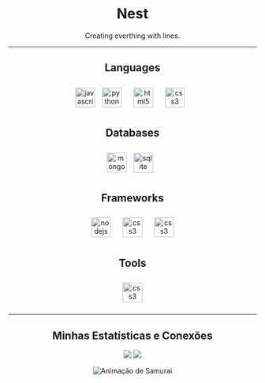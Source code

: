 <div align="center">

<h1>Nest</h1>
<h3Developer</h3>
<p>Creating everthing with lines.</p>

<hr/>

<h2>Languages</h2>
<p>
<img src="https://cdn.jsdelivr.net/gh/devicons/devicon/icons/javascript/javascript-original.svg" height="40" alt="javascript logo"  />
<img style="margin: 10px" src="https://cdn.jsdelivr.net/gh/devicons/devicon/icons/python/python-original.svg" height="40" alt="python logo"  />
<img style="margin: 10px" src="https://cdn.jsdelivr.net/gh/devicons/devicon/icons/html5/html5-original.svg" height="40" alt="html5 logo"  />
<img style="margin: 10px" src="https://cdn.jsdelivr.net/gh/devicons/devicon/icons/css3/css3-original.svg" height="40" alt="css3 logo"  />
</p>

<h2>Databases</h2>
<p>
<img src="https://cdn.jsdelivr.net/gh/devicons/devicon/icons/mongodb/mongodb-original.svg" height="40" alt="mongodb logo"  />
<img style="margin: 10px" src="https://cdn.jsdelivr.net/gh/devicons/devicon/icons/sqlite/sqlite-original.svg" height="40" alt="sqlite logo"  />
</p>

<h2>Frameworks</h2>
<p>
<img style="margin: 10px" src="https://cdn.jsdelivr.net/gh/devicons/devicon/icons/nodejs/nodejs-original.svg" height="40" alt="nodejs logo"  />
<img style="margin: 10px" src="https://cdn.jsdelivr.net/gh/devicons/devicon/icons/nextjs/nextjs-original.svg" height="40" alt="css3 logo"  />
<img style="margin: 10px" src="https://cdn.jsdelivr.net/gh/devicons/devicon/icons/react/react-original.svg" height="40" alt="css3 logo"  />
</p>

<h2>Tools</h2>
<p>
<img style="margin: 10px" src="https://camo.githubusercontent.com/9cab280ddd412f94f72e66c3bb5e14d87f92f652438614fbb1df3cd2e8c348bc/68747470733a2f2f736b696c6c69636f6e732e6465762f69636f6e733f693d6769742c6769746875622c646f636b65722c6177732c7673636f6465" height="40" alt="css3 logo"  />
</p>

<hr/>

<h2>Minhas Estatísticas e Conexões</h2>
<p>

<div align="center">

  <img src="https://github-readme-stats.vercel.app/api/top-langs/?username=nestzin&layout=compact&theme=tokyonight&bg_color=0D1117&hide_border=true" />

  <img src="https://github-readme-stats.vercel.app/api?username=nestzin&show_icons=true&theme=tokyonight&bg_color=0D1117&hide_border=true&rank_icon=github" />

</div>

</p>

</div>
<div align="center">
  <img src="https://media.tenor.com/kqB5FXgtdDsAAAAj/karma-sword-thief.gif?raw=true" alt="Animação de Samurai" width="XXX" height="YYY" />
</div>
